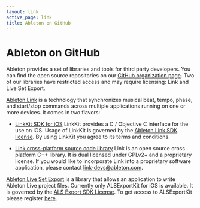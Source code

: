 ```yaml
---
layout: link
active_page: link
title: Ableton on GitHub
---
```


# Ableton on GitHub

Ableton provides a set of libraries and tools for third party developers. You can find the
open source repositories on our [GitHub organization page](https://github.com/ableton).
Two of our libraries have restricted access and may require licensing: Link and Live Set
Export.

[Ableton Link](/link) is a technology that synchronizes musical beat, tempo, phase, and
start/stop commands across multiple applications running on one or more devices. It comes
in two flavors:

- [LinkKit SDK for iOS](/linkkit) LinkKit provides a C / Objective C interface for the use
  on iOS. Usage of LinkKit is governed by the [Ableton Link SDK
  license](https://github.com/Ableton/LinkKit/blob/master/LICENSE.md). By using LinkKit
  you agree to its terms and conditions.

- [Link cross-platform source code library](https://github.com/ableton/link) Link is an
  open source cross platform C++ library. It is dual licensed under GPLv2+ and a
  proprietary license. If you would like to incorporate Link into a proprietary software
  application, please contact [link-devs@ableton.com](mailto:link-devs@ableton.com).

[Ableton Live Set Export](/export) is a library that allows an application to write
Ableton Live project files. Currently only ALSExportKit for iOS is available. It is
governed by the [ALS Export SDK License](/export/assets/ALSExport_License_v1.0.pdf). To
get access to ALSExportKit please register
[here](https://www.ableton.com/en/link/sdk/license-request/).
